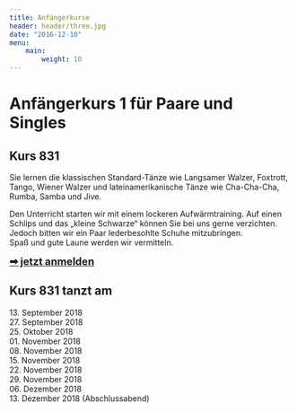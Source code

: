 ```yaml
---
title: Anfängerkurse
header: header/three.jpg
date: "2016-12-10"
menu:
    main:
        weight: 10
---
```


# Anfängerkurs 1 für Paare und Singles
## Kurs 831

Sie lernen die klassischen Standard-Tänze wie Langsamer Walzer, Foxtrott, Tango, Wiener Walzer und lateinamerikanische Tänze wie Cha-Cha-Cha, Rumba, Samba und Jive.  

Den Unterricht starten wir mit einem lockeren Aufwärmtraining. Auf einen Schlips und das „kleine Schwarze“ können Sie bei uns gerne verzichten. Jedoch bitten wir ein Paar lederbesohlte Schuhe mitzubringen.  
Spaß und gute Laune werden wir vermitteln.  

<span style="font-size: 1.3em;">**[➡ jetzt anmelden](kontakt)**</span>

## Kurs 831 tanzt am

13\. September 2018  
27\. September 2018  
25\. Oktober 2018  
01\. November 2018  
08\. November 2018  
15\. November 2018  
22\. November 2018  
29\. November 2018  
06\. Dezember 2018  
13\. Dezember 2018 (Abschlussabend)  
